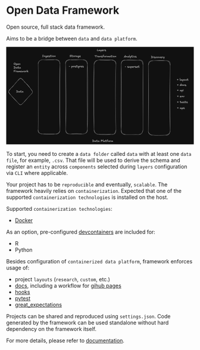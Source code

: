 # Open Data Framework
Open source, full stack data framework.

Aims to be a bridge between `data` and `data platform`.

![layers](docs/images/layers.png)

To start, you need to create a `data folder` called `data` with at least one `data file`, for example, `.csv`. 
That file will be used to derive the schema and register an `entity` across `components` selected during `layers` configuration via `CLI` where applicable.

Your project has to be `reproducible` and eventually, `scalable`. The framework heavily relies on `containerization`.
Expected that one of the supported `containerization technologies` is installed on the host.

Supported `containerization technologies`:
- [Docker](https://www.docker.com/)

As an option, pre-configured [devcontainers](https://code.visualstudio.com/docs/devcontainers/containers) are included for:
- R
- Python

Besides configuration of `containerized data platform`, framework enforces usage of:
- project `layouts` (`research`, `custom`, etc.)
- [docs](https://squidfunk.github.io/mkdocs-material/), including a workflow for [gihub pages](https://pages.github.com/)
- [hooks](https://pre-commit.com/)
- [pytest](https://docs.pytest.org/en/stable/)
- [great_expectations](https://github.com/great-expectations/great_expectations)

Projects can be shared and reproduced using `settings.json`.
Code generated by the framework can be used standalone without hard dependency on the framework itself.

For more details, please refer to [documentation](https://opendataframework.dev/).
